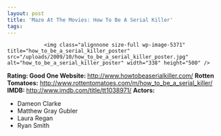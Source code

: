 ```yaml
---
layout: post
title: 'Maze At The Movies: How To Be A Serial Killer'
tags:
---
```



                <img class="alignnone size-full wp-image-5371" title="how_to_be_a_serial_killer_poster" src="/uploads/2009/10/how_to_be_a_serial_killer_poster.jpg" alt="how_to_be_a_serial_killer_poster" width="338" height="500" />
<p><strong>Rating: Good One
Website: </strong><a href="http://www.howtobeaserialkiller.com/"><a href="http://www.howtobeaserialkiller.com/">http://www.howtobeaserialkiller.com/</a></a>
<strong>Rotten Tomatoes:</strong> <a href="http://www.rottentomatoes.com/m/how_to_be_a_serial_killer/"><a href="http://www.rottentomatoes.com/m/how_to_be_a_serial_killer/">http://www.rottentomatoes.com/m/how_to_be_a_serial_killer/</a></a>
<strong>IMDB: </strong><a href="http://www.imdb.com/title/tt1038971/"><a href="http://www.imdb.com/title/tt1038971/">http://www.imdb.com/title/tt1038971/</a></a>
<strong>Actors:</strong></p>
<ul>
    <li>Dameon Clarke</li>
    <li>Matthew Gray Gubler</li>
    <li>Laura Regan</li>
    <li>Ryan Smith</li>
</ul>
